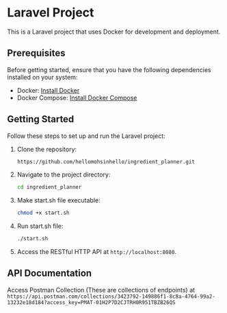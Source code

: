 # Laravel Project

This is a Laravel project that uses Docker for development and deployment.

## Prerequisites

Before getting started, ensure that you have the following dependencies installed on your system:

- Docker: [Install Docker](https://docs.docker.com/get-docker/)
- Docker Compose: [Install Docker Compose](https://docs.docker.com/compose/install/)

## Getting Started

Follow these steps to set up and run the Laravel project:

1. Clone the repository:

   ```bash
   https://github.com/hellomohsinhello/ingredient_planner.git
   ```
   
2. Navigate to the project directory:

   ```bash
   cd ingredient_planner
   ```
   
3. Make start.sh file executable:

   ```bash
   chmod +x start.sh
   ```

4. Run start.sh file:

   ```bash
   ./start.sh
   ```

5. Access the RESTful HTTP API at `http://localhost:8080`.


## API Documentation
Access Postman Collection (These are collections of endpoints) at
`https://api.postman.com/collections/3423792-149886f1-8c8a-4764-99a2-13232e18d184?access_key=PMAT-01H2P7D2CJTRH0R951TBZB26QS`
